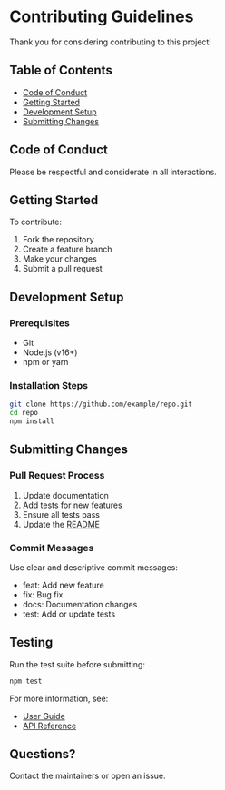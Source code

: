 # Contributing Guidelines

Thank you for considering contributing to this project!

## Table of Contents

- [Code of Conduct](#code-of-conduct)
- [Getting Started](#getting-started)
- [Development Setup](#development-setup)
- [Submitting Changes](#submitting-changes)

## Code of Conduct

Please be respectful and considerate in all interactions.

## Getting Started

To contribute:

1. Fork the repository
2. Create a feature branch
3. Make your changes
4. Submit a pull request

## Development Setup

### Prerequisites

- Git
- Node.js (v16+)
- npm or yarn

### Installation Steps

```bash
git clone https://github.com/example/repo.git
cd repo
npm install
```

## Submitting Changes

### Pull Request Process

1. Update documentation
2. Add tests for new features
3. Ensure all tests pass
4. Update the [README](README.md)

### Commit Messages

Use clear and descriptive commit messages:

- feat: Add new feature
- fix: Bug fix
- docs: Documentation changes
- test: Add or update tests

## Testing

Run the test suite before submitting:

```bash
npm test
```

For more information, see:

- [User Guide](guide.md)
- [API Reference](api.md)

## Questions?

Contact the maintainers or open an issue.
